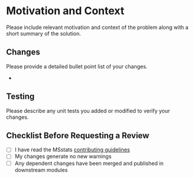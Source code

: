 # Motivation and Context

Please include relevant motivation and context of the problem along with a short summary of the solution.

## Changes

Please provide a detailed bullet point list of your changes.

- 

## Testing

Please describe any unit tests you added or modified to verify your changes.

## Checklist Before Requesting a Review
- [ ] I have read the MSstats [contributing guidelines](https://github.com/Vitek-Lab/MSstatsConvert/blob/master/.github/CONTRIBUTING.md)
- [ ] My changes generate no new warnings
- [ ] Any dependent changes have been merged and published in downstream modules
